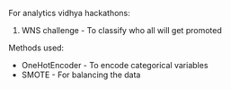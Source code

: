 For analytics vidhya hackathons:

1. WNS challenge - To classify who all will get promoted

Methods used:
- OneHotEncoder - To encode categorical variables
- SMOTE - For balancing the data
